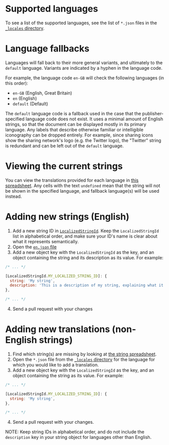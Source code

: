 # Supported languages

To see a list of the supported languages, see the list of `*.json` files in the [`_locales` directory](https://github.com/ampproject/amphtml/tree/main/extensions/amp-story/1.0/_locales).

# Language fallbacks

Languages will fall back to their more general variants, and ultimately to the `default` language. Variants are indicated by a hyphen in the language code.

For example, the language code `en-GB` will check the following languages (in this order):

-   `en-GB` (English, Great Britain)
-   `en` (English)
-   `default` (Default)

The `default` language code is a fallback used in the case that the publisher-specified language code does not exist. It uses a minimal amount of English strings, so that the document can be displayed mostly in its primary language. Any labels that describe otherwise familiar or intelligible iconography can be dropped entirely. For example, since sharing icons show the sharing network's logo (e.g. the Twitter logo), the "Twitter" string is redundant and can be left out of the `default` language.

# Viewing the current strings

You can view the translations provided for each language in [this spreadsheet](https://bit.ly/amp-story-strings). Any cells with the text `undefined` mean that the string will not be shown in the specified language, and fallback language(s) will be used instead.

# Adding new strings (English)

1. Add a new string ID in [`LocalizedStringId`](https://github.com/ampproject/amphtml/blob/main/src/localized-strings.js#L31). Keep the `LocalizedStringId` list in alphabetical order, and make sure your ID's name is clear about what it represents semantically.
2. Open the [`en.json` file](https://github.com/ampproject/amphtml/blob/main/extensions/amp-story/1.0/_locales/en.json)
3. Add a new object key with the `LocalizedStringId` as the key, and an object containing the string and its description as its value. For example:

```javascript
/* ... */

[LocalizedStringId.MY_LOCALIZED_STRING_ID]: {
  string: 'My string',
  description: 'This is a description of my string, explaining what it means and/or how it is used.',
},

/* ... */
```

4. Send a pull request with your changes

# Adding new translations (non-English strings)

1. Find which string(s) are missing by looking at [the string spreadsheet](https://bit.ly/amp-story-strings).
2. Open the `*.json` file from the [`_locales` directory](https://github.com/ampproject/amphtml/tree/main/extensions/amp-story/1.0/_locales) for the language for which you would like to add a translation.
3. Add a new object key with the `LocalizedStringId` as the key, and an object containing the string as its value. For example:

```javascript
/* ... */

[LocalizedStringId.MY_LOCALIZED_STRING_ID]: {
  string: 'My string',
},

/* ... */
```

4. Send a pull request with your changes.

NOTE: Keep string IDs in alphabetical order, and do not include the `description` key in your string object for languages other than English.
